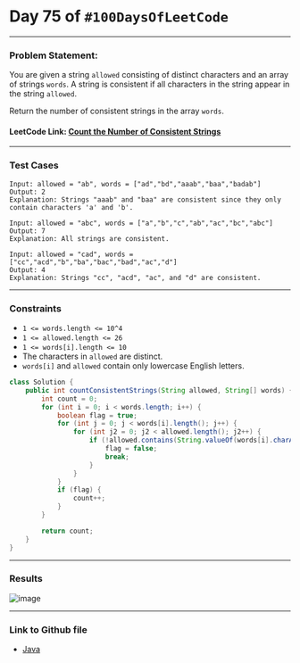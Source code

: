 # Day 75 of `#100DaysOfLeetCode`

___
### Problem Statement:  
You are given a string `allowed` consisting of distinct characters and an array of strings `words`. A string is consistent if all characters in the string appear in the string `allowed`.

Return the number of consistent strings in the array `words`.

#### LeetCode Link: [Count the Number of Consistent Strings](https://leetcode.com/problems/count-the-number-of-consistent-strings/description/)
___


### Test Cases
```
Input: allowed = "ab", words = ["ad","bd","aaab","baa","badab"]
Output: 2
Explanation: Strings "aaab" and "baa" are consistent since they only contain characters 'a' and 'b'.
```
```
Input: allowed = "abc", words = ["a","b","c","ab","ac","bc","abc"]
Output: 7
Explanation: All strings are consistent.
```
```
Input: allowed = "cad", words = ["cc","acd","b","ba","bac","bad","ac","d"]
Output: 4
Explanation: Strings "cc", "acd", "ac", and "d" are consistent.
```
___

### Constraints 
* `1 <= words.length <= 10^4`
* `1 <= allowed.length <= 26`
* `1 <= words[i].length <= 10`
* The characters in `allowed` are distinct.
* `words[i]` and `allowed` contain only lowercase English letters.

```java
class Solution {
    public int countConsistentStrings(String allowed, String[] words) {
        int count = 0;
        for (int i = 0; i < words.length; i++) {
            boolean flag = true;
            for (int j = 0; j < words[i].length(); j++) {
                for (int j2 = 0; j2 < allowed.length(); j2++) {
                    if (!allowed.contains(String.valueOf(words[i].charAt(j)))) {
                        flag = false;
                        break;
                    } 
                }
            }
            if (flag) {
                count++;
            }
        }

        return count;
    }
}
```
___
### Results
![image](https://user-images.githubusercontent.com/31382363/218324443-6833a9ba-2f37-4fe4-9379-b6d425dd2cf0.png)


___

### Link to Github file  
* [Java](https://github.com/studentdevelops/100DaysOfLeetCode/blob/c8fa1e3357e2dc7a2d16e15ca94f1b3dfddbfd89/Day75_Count_the_Number_Of_Consistent_Strings/code.java)

